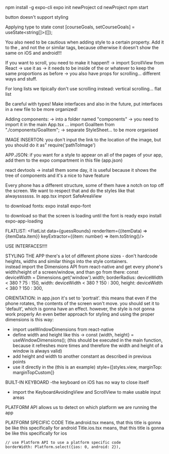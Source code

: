 npm install -g expo-cli
expo init newProject
cd newProject
npm start

button doesn't support styling

Applying type to state
const [courseGoals, setCourseGoals] = useState<string[]>([]);

You also need to be cautious when adding style to a certain property.
Add it to the <View>, and not the <Text> or similar tags, because otherwise it doesn't show the same on iOS and android!!!

If you want to scroll, you need to make it happen!!
-> import ScrollView from React
-> use it as <ScrollView>
-> it needs to be inside of the <View> or whatever to keep the same proportions as before
-> you also have props for scrolling... different ways and stuff.

For long lists we tipically don't use scrolling
instead: vertical scrolling... flat list

Be careful with types! Make interfaces and also in the future, put interfaces in a new file to be more organized!

Adding components:
-> into a folder named "components"
-> you need to import it in the main App.tsx ... import GoalItem from "./components/GoalItem";
-> separate StyleSheet... to be more organised

IMAGE INSERTON:
you don't input the link to the location of the image, but you should do it as"
require('pathToImage')

APP.JSON:
if you want for a style to appear on all of the pages of your app, add them to the
expo compartment in this file (app.json)

react devtools -> install them some day, it is useful because it shows the tree of components and it's a nice to have feature

Every phone has a different structure, some of them have a notch on top off the screen. We want to respect that and do the styles like that alwaysssssss.
In app.tsx import SafeAreaView

to download fonts:
expo install expo-font

to download so that the screen is loading until the font is ready
expo install expo-app-loading

FLATLIST:
<FlatList data={guessRounds} renderItem={(itemData) => <Text>{itemData.item}</Text>} keyExtractor={(item: number) => item.toString()/>

USE INTERFACES!!!!

STYLING THE APP
there's a lot of different phone sizes - don't hardcode heights, widths and similar things into the style containers.  
instead import the Dimensions API from react-native and get every phone's width/height of a screen/window, and than go from there:
const deviceWidth = Dimensions.get('window').width;
borderRadius: deviceWidth < 380 ? 75 : 150,
width: deviceWidth < 380 ? 150 : 300,
height: deviceWidth < 380 ? 150 : 300,

ORIENTATION:
in app.json it's set to 'portrait'. this means that even if the phone rotates, the contents of the screen won't move. you should set it to 'default', which is gonna have an effect. however, the style is not gonna work properly
An even better approach for styling and using the proper dimensions is this way:

-   import useWindowDimensions from react-native
-   define width and height like this -> const {width, height} = useWindowDimensions();
    (this should be executed in the main function, because it refreshes more times and therefore the width and height of a window is always valid)
-   add height and width to another constant as described in previous points
-   use it directly in the (this is an example) style={[styles.view, marginTop: marginTopCustom]}

BUILT-IN KEYBOARD
-the keyboard on iOS has no way to close itself

-   import the KeyboardAvoidingView and ScrollView to make usable input areas

PLATFORM API
allows us to detect on which platform we are running the app

PLATFORM SPECIFIC CODE
Title.android.tsx means, that this title is gonna be like this specifically for android
Title.ios.tsx means, that this title is gonna be like this specifically for ios

    // use Platform API to use a platform specific code
    borderWidth: Platform.select({ios: 0, android: 2}),
